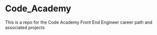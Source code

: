 # Code_Academy
This is a repo for the Code Academy Front End Engineer career path and associated projects

